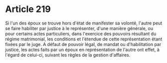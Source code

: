 # Article 219

Si l'un des époux se trouve hors d'état de manifester sa volonté, l'autre peut se faire habiliter par justice à le représenter, d'une manière générale, ou pour certains actes particuliers, dans l'exercice des pouvoirs résultant du régime matrimonial, les conditions et l'étendue de cette représentation étant fixées par le juge.   A défaut de pouvoir légal, de mandat ou d'habilitation par justice, les actes faits par un époux en représentation de l'autre ont effet, à l'égard de celui-ci, suivant les règles de la gestion d'affaires.